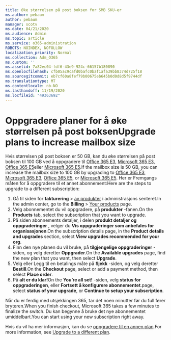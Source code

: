 ```yaml
---
title: Øke størrelsen på post boksen for SMB SKU-er
ms.author: pebaum
author: pebaum
manager: scotv
ms.date: 04/21/2020
ms.audience: Admin
ms.topic: article
ms.service: o365-administration
ROBOTS: NOINDEX, NOFOLLOW
localization_priority: Normal
ms.collection: Adm_O365
ms.custom: ''
ms.assetid: 7a82ec04-fdf6-43e9-924c-66157b180890
ms.openlocfilehash: cfb05ac9cafd0bafc0baf1afa39bb8374d725f18
ms.sourcegitcommit: eb7cf60a8fef79b00675eb645b0d0d8d5f9744df
ms.translationtype: MT
ms.contentlocale: nb-NO
ms.lasthandoff: 11/19/2020
ms.locfileid: "49363692"
---
```

# <a name="upgrade-plans-to-increase-mailbox-size"></a><span data-ttu-id="836e8-102">Oppgradere planer for å øke størrelsen på post boksen</span><span class="sxs-lookup"><span data-stu-id="836e8-102">Upgrade plans to increase mailbox size</span></span>

<span data-ttu-id="836e8-103">Hvis størrelsen på post boksen er 50 GB, kan du øke størrelsen på post boksen til 100 GB ved å oppgradere til [Office 365 E3](https://www.microsoft.com/microsoft-365/enterprise/office-365-e3?rtc=1&activetab=pivot:overviewtab), [Microsoft 365 E3](https://www.microsoft.com/microsoft-365/enterprise/e3?activetab=pivot%3aoverviewtab), [Office 365 E5](https://www.microsoft.com/microsoft-365/enterprise/office-365-e5?rtc=1&activetab=pivot%3aoverviewtab)eller [Microsoft 365 E5](https://www.microsoft.com/microsoft-365/enterprise/e5?activetab=pivot%3aoverviewtab).</span><span class="sxs-lookup"><span data-stu-id="836e8-103">If the mailbox size is 50 GB, you can increase the mailbox size to 100 GB by upgrading to [Office 365 E3](https://www.microsoft.com/microsoft-365/enterprise/office-365-e3?rtc=1&activetab=pivot:overviewtab), [Microsoft 365 E3](https://www.microsoft.com/microsoft-365/enterprise/e3?activetab=pivot%3aoverviewtab), [Office 365 E5](https://www.microsoft.com/microsoft-365/enterprise/office-365-e5?rtc=1&activetab=pivot%3aoverviewtab), or [Microsoft 365 E5](https://www.microsoft.com/microsoft-365/enterprise/e5?activetab=pivot%3aoverviewtab).</span></span> <span data-ttu-id="836e8-104">Her er Fremgangs måten for å oppgradere til et annet abonnement:</span><span class="sxs-lookup"><span data-stu-id="836e8-104">Here are the steps to upgrade to a different subscription:</span></span>
  
1. <span data-ttu-id="836e8-105">Gå til siden for **fakturering**  >  [av produkter](https://go.microsoft.com/fwlink/p/?linkid=842054) i administrasjons senteret.</span><span class="sxs-lookup"><span data-stu-id="836e8-105">In the admin center, go to the **Billing** > [Your products](https://go.microsoft.com/fwlink/p/?linkid=842054) page.</span></span>
2. <span data-ttu-id="836e8-106">Velg abonnementet du vil oppgradere, på **produkter** -fanen.</span><span class="sxs-lookup"><span data-stu-id="836e8-106">On the **Products** tab, select the subscription that you want to upgrade.</span></span>
3. <span data-ttu-id="836e8-107">På siden abonnements detaljer, i delen **produkt detaljer og oppgraderinger** , velger du **Vis oppgraderinger som anbefales for organisasjonen**.</span><span class="sxs-lookup"><span data-stu-id="836e8-107">On the subscription details page, in the **Product details and upgrades** section, select **View upgrades recommended for your org**.</span></span>
4. <span data-ttu-id="836e8-108">Finn den nye planen du vil bruke, på **tilgjengelige oppgraderinger** -siden, og velg deretter **Oppgrader**.</span><span class="sxs-lookup"><span data-stu-id="836e8-108">On the **Available upgrades** page, find the new plan that you want, then select **Upgrade**.</span></span>
5. <span data-ttu-id="836e8-109">Velg eller Legg til en betalings måte på **Sjekk** -siden, og velg deretter **Bestill**.</span><span class="sxs-lookup"><span data-stu-id="836e8-109">On the **Checkout** page, select or add a payment method, then select **Place order**.</span></span>
6. <span data-ttu-id="836e8-110">På **alt er du klar!**</span><span class="sxs-lookup"><span data-stu-id="836e8-110">On the **You’re all set!**</span></span> <span data-ttu-id="836e8-111">-siden, velg **status for oppgraderingen**, eller **Fortsett å konfigurere abonnementet**.</span><span class="sxs-lookup"><span data-stu-id="836e8-111">page, select **status of your upgrade**, or **Continue to setup your subscription**.</span></span>

<span data-ttu-id="836e8-112">Når du er ferdig med utsjekkingen 365, tar det noen minutter før du full fører bryteren.</span><span class="sxs-lookup"><span data-stu-id="836e8-112">When you finish checkout, Microsoft 365 takes a few minutes to finalize the switch.</span></span> <span data-ttu-id="836e8-113">Du kan begynne å bruke det nye abonnementet umiddelbart.</span><span class="sxs-lookup"><span data-stu-id="836e8-113">You can start using your new subscription right away.</span></span>

<span data-ttu-id="836e8-114">Hvis du vil ha mer informasjon, kan du se [oppgradere til en annen plan](https://docs.microsoft.com/microsoft-365/commerce/subscriptions/upgrade-to-different-plan).</span><span class="sxs-lookup"><span data-stu-id="836e8-114">For more information, see [Upgrade to a different plan](https://docs.microsoft.com/microsoft-365/commerce/subscriptions/upgrade-to-different-plan).</span></span>